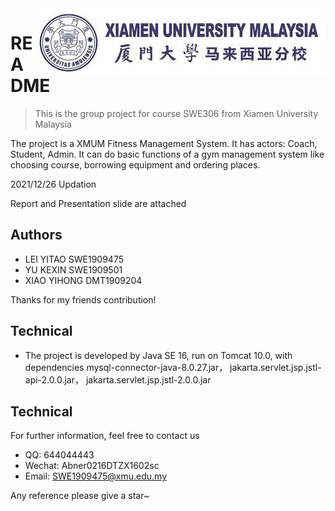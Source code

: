 <img src="src/main/webapp/resources/images/xiamen.jpg" align="right" />

# README
> This is the group project for course SWE306 from Xiamen University Malaysia

The project is a XMUM Fitness Management System. It has actors: Coach, Student, Admin. It can do basic functions of a gym management system like choosing course, borrowing equipment and ordering places.

2021/12/26 Updation

Report and Presentation slide are attached

## Authors

- LEI YITAO SWE1909475
- YU KEXIN  SWE1909501
- XIAO YIHONG DMT1909204

Thanks for my friends contribution!

## Technical

- The project is developed by Java SE 16, run on Tomcat 10.0, with dependencies mysql-connector-java-8.0.27.jar， jakarta.servlet.jsp.jstl-api-2.0.0.jar， jakarta.servlet.jsp.jstl-2.0.0.jar

## Technical

For further information, feel free to contact us
- QQ: 644044443
- Wechat: Abner0216DTZX1602sc
- Email: SWE1909475@xmu.edu.my

Any reference please give a star~
